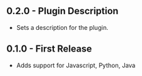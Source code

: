 ## 0.2.0 - Plugin Description
* Sets a description for the plugin.

## 0.1.0 - First Release
* Adds support for Javascript, Python, Java
